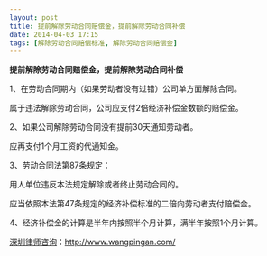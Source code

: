 ```yaml
---
layout: post
title: 提前解除劳动合同赔偿金，提前解除劳动合同补偿
date: 2014-04-03 17:15
tags: [解除劳动合同赔偿标准, 解除劳动合同赔偿金]
---
```

<strong>提前解除劳动合同赔偿金，提前解除劳动合同补偿</strong>

1、在劳动合同期内（如果劳动者没有过错）公司单方面解除合同。

属于违法解除劳动合同，公司应支付2倍经济补偿金数额的赔偿金。

2、如果公司解除劳动合同没有提前30天通知劳动者。

应再支付1个月工资的代通知金。

3、劳动合同法第87条规定：

用人单位违反本法规定解除或者终止劳动合同的。

应当依照本法第47条规定的经济补偿标准的二倍向劳动者支付赔偿金。

4、经济补偿金的计算是半年内按照半个月计算，满半年按照1个月计算。

<a href="http://www.wangpingan.com/">深圳律师咨询</a>：<a href="http://www.wangpingan.com/">http://www.wangpingan.com/</a>


